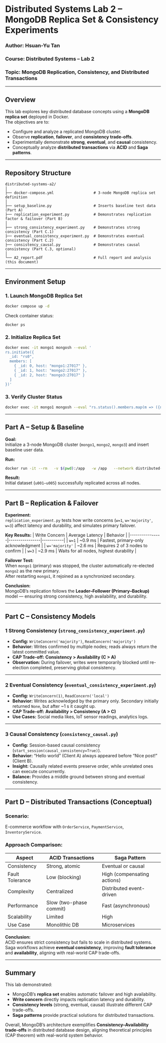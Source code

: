 # Distributed Systems Lab 2 – MongoDB Replica Set & Consistency Experiments

### **Author:** Hsuan-Yu Tan

### **Course:** Distributed Systems – Lab 2

### **Topic:** MongoDB Replication, Consistency, and Distributed Transactions

---

## **Overview**

This lab explores key distributed database concepts using a **MongoDB replica set** deployed in Docker.  
The objectives are to:

- Configure and analyze a replicated MongoDB cluster.
- Observe **replication**, **failover**, and **consistency trade-offs**.
- Experimentally demonstrate **strong**, **eventual**, and **causal** consistency.
- Conceptually analyze **distributed transactions** via **ACID** and **Saga patterns**.

---

## **Repository Structure**

```
distributed-systems-a2/
│
├── docker-compose.yml                  # 3-node MongoDB replica set definition
│
├── setup_baseline.py                   # Inserts baseline test data (Part A)
├── replication_experiment.py           # Demonstrates replication factor & failover (Part B)
│
├── strong_consistency_experiment.py    # Demonstrates strong consistency (Part C.1)
├── eventual_consistency_experiment.py  # Demonstrates eventual consistency (Part C.2)
├── consistency_causal.py               # Demonstrates causal consistency (Part C.3, optional)
│
└── A2_report.pdf                       # Full report and analysis (this document)
```

---

## **Environment Setup**

### **1. Launch MongoDB Replica Set**

```bash
docker compose up -d
```

Check container status:

```bash
docker ps
```

### **2. Initialize Replica Set**

```bash
docker exec -it mongo1 mongosh --eval '
rs.initiate({
  _id: "rs0",
  members: [
    { _id: 0, host: "mongo1:27017" },
    { _id: 1, host: "mongo2:27017" },
    { _id: 2, host: "mongo3:27017" }
  ]
})'
```

### **3. Verify Cluster Status**

```bash
docker exec -it mongo1 mongosh --eval "rs.status().members.map(m => ({name: m.name, state: m.stateStr}))"
```

---

## **Part A – Setup & Baseline**

**Goal:**  
Initialize a 3-node MongoDB cluster (`mongo1`, `mongo2`, `mongo3`) and insert baseline user data.

**Run:**

```bash
docker run -it --rm   -v $(pwd):/app   -w /app   --network distributed-systems-a2_mongo-net   python:3.11   bash -c "pip install pymongo && python setup_baseline.py"
```

**Result:**  
Initial dataset (`u001–u005`) successfully replicated across all nodes.

---

## **Part B – Replication & Failover**

**Experiment:**  
`replication_experiment.py` tests how write concerns (`w=1`, `w='majority'`, `w=3`) affect latency and durability, and simulates primary failover.

**Key Results:**
| Write Concern | Average Latency | Behavior |
|----------------|----------------|-----------|
| `w=1` | ~0.9 ms | Fastest, primary-only acknowledgment |
| `w='majority'` | ~2.6 ms | Requires 2 of 3 nodes to confirm |
| `w=3` | ~2.9 ms | Waits for all nodes, highest durability |

**Failover Test:**  
When `mongo1` (primary) was stopped, the cluster automatically re-elected `mongo2` as the new primary.  
After restarting `mongo1`, it rejoined as a synchronized secondary.

**Conclusion:**  
MongoDB’s replication follows the **Leader–Follower (Primary–Backup)** model — ensuring strong consistency, high availability, and durability.

---

## **Part C – Consistency Models**

### **1 Strong Consistency (`strong_consistency_experiment.py`)**

- **Config:** `WriteConcern('majority')`, `ReadConcern('majority')`
- **Behavior:** Writes confirmed by multiple nodes; reads always return the latest committed value.
- **CAP Trade-off:** **Consistency > Availability (C > A)**
- **Observation:** During failover, writes were temporarily blocked until re-election completed, preserving global consistency.

---

### **2 Eventual Consistency (`eventual_consistency_experiment.py`)**

- **Config:** `WriteConcern(1)`, `ReadConcern('local')`
- **Behavior:** Writes acknowledged by the primary only. Secondary initially returned `None`, but after ~1 s it caught up.
- **CAP Trade-off:** **Availability > Consistency (A > C)**
- **Use Cases:** Social media likes, IoT sensor readings, analytics logs.

---

### **3 Causal Consistency (`consistency_causal.py`)**

- **Config:** Session-based causal consistency (`start_session(causal_consistency=True)`).
- **Behavior:** “Hello world” (Client A) always appeared before “Nice post!” (Client B).
- **Insight:** Causally related events preserve order, while unrelated ones can execute concurrently.
- **Balance:** Provides a middle ground between strong and eventual consistency.

---

## **Part D – Distributed Transactions (Conceptual)**

### **Scenario:**

E-commerce workflow with `OrderService`, `PaymentService`, `InventoryService`.

### **Approach Comparison:**

| Aspect          | ACID Transactions       | Saga Pattern                |
| --------------- | ----------------------- | --------------------------- |
| Consistency     | Strong, atomic          | Eventual or causal          |
| Fault Tolerance | Low (blocking)          | High (compensating actions) |
| Complexity      | Centralized             | Distributed event-driven    |
| Performance     | Slow (two-phase commit) | Fast (asynchronous)         |
| Scalability     | Limited                 | High                        |
| Use Case        | Monolithic DB           | Microservices               |

**Conclusion:**  
ACID ensures strict consistency but fails to scale in distributed systems.  
Saga workflows achieve **eventual consistency**, improving **fault tolerance** and **availability**, aligning with real-world CAP trade-offs.

---

## **Summary**

This lab demonstrated:

- MongoDB’s **replica set** enables automatic failover and high availability.
- **Write concern** directly impacts replication latency and durability.
- **Consistency levels** (strong, eventual, causal) illustrate different CAP trade-offs.
- **Saga patterns** provide practical solutions for distributed transactions.

Overall, MongoDB’s architecture exemplifies **Consistency–Availability trade-offs** in distributed database design, aligning theoretical principles (CAP theorem) with real-world system behavior.
